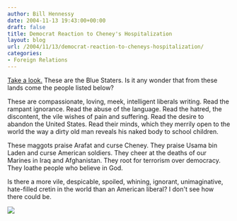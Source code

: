 ```yaml
---
author: Bill Hennessy
date: 2004-11-13 19:43:00+00:00
draft: false
title: Democrat Reaction to Cheney's Hospitalization
layout: blog
url: /2004/11/13/democrat-reaction-to-cheneys-hospitalization/
categories:
- Foreign Relations
---
```


[Take a look.](https://www.democraticunderground.com/discuss/duboard.php?az=show_mesg&forum=102&topic_id=986515&mesg_id=986595&page=) These are the Blue Staters. Is it any wonder that from these lands come the people listed below?

These are compassionate, loving, meek, intelligent liberals writing. Read the rampant ignorance. Read the abuse of the language. Read the hatred, the discontent, the vile wishes of pain and suffering. Read the desire to abandon the United States. Read their minds, which they merrily open to the world the way a dirty old man reveals his naked body to school children.

These maggots praise Arafat and curse Cheney. They praise Usama bin Laden and curse American soldiers. They cheer at the deaths of our Marines in Iraq and Afghanistan. They root for terrorism over democracy. They loathe people who believe in God.

Is there a more vile, despicable, spoiled, whining, ignorant, unimaginative, hate-filled cretin in the world than an American liberal? I don't see how there could be.

![](https://blog.billhennessy.com/aggbug.aspx?PostID=496)

